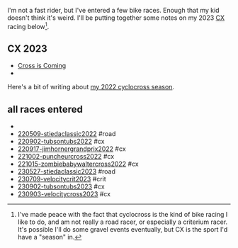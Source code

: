 I'm not a fast rider, but I've entered a few bike races. Enough that my kid doesn't think it's weird. I'll be putting together some notes on my 2023 [CX](cx.md) racing below[^1].

## CX 2023

* [Cross is Coming](2308221208-cross-is-coming.md)
* 

[^1]: I've made peace with the fact that cyclocross is the kind of bike racing I like to do, and am not really a road racer, or especially a criterium racer. It's possible I'll do some gravel events eventually, but CX is the sport I'd have a "season" in.

Here's a bit of writing about [my 2022 cyclocross season](2211121613-cyclocross-season.md).
## all races entered

* 
* [220509-stiedaclassic2022](220509-stiedaclassic2022.md) #road
* [220902-tubsontubs2022](220902-tubsontubs2022.md) #cx
* [220917-jimhornergrandprix2022](220917-jimhornergrandprix2022.md) #cx 
* [221002-puncheurcross2022](221002-puncheurcross2022.md) #cx 
* [221015-zombiebabywaltercross2022](221015-zombiebabywaltercross2022.md) #cx 
* [230527-stiedaclassic2023](230527-stiedaclassic2023.md) #road 
* [230709-velocitycrit2023](230709-velocitycrit2023.md) #crit
* [230902-tubsontubs2023](230902-tubsontubs2023.md) #cx 
* [230903-velocitycross2023](230903-velocitycross2023.md) #cx
